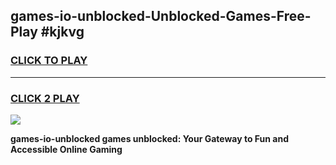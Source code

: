 
## games-io-unblocked-Unblocked-Games-Free-Play #kjkvg
<h3>
<a href="https://us.freeplayer.one?title=games-io-unblocked&ref=9M">CLICK TO PLAY</a></h3>
<hr>

<h3>
<a href="https://us.freeplayer.one?title=games-io-unblocked&ref=9M">CLICK 2 PLAY</a>
  
</h3>

<a href="https://us.freeplayer.one?title=games-io-unblocked&ref=9M"><img src="https://clearcache.store/games.png"></a>


**games-io-unblocked games unblocked: Your Gateway to Fun and Accessible Online Gaming**
